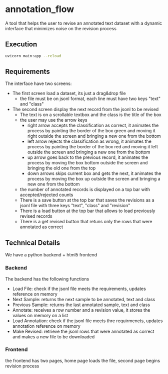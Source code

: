 # annotation_flow

A tool that helps the user to revise an annotated text dataset with a dynamic interface that minimizes noise on the revision process

## Execution

```bash
uvicorn main:app --reload
```

## Requirements
The interface have two screens:
 * The first screen load a dataset, its just a drag&drop file
    * the file must be on jsonl format, each line must have two keys "text" and "class"
 * The second screen display the next record from the jsonl to be revised
   * The text is on a scrollable textbox and the class is the title of the box
   * the user may use the arrow keys
     * right arrow accepts the classification as correct, it animates the process by painting the border of the box green and moving it right outside the screen and bringing a new one from the bottom
     * left arrow rejects the classification as wrong, it animates the process by painting the border of the box red and moving it left outside the screen and bringing a new one from the bottom
     * up arrow goes back to the previous record, it animates the process by moving the box bottom outside the screen and bringing the old one from the top
     * down arrows skips current box and gets the next, it animates the process by moving the box up outside the screen and bringing a new one from the bottom
   * the number of annotated records is displayed on a top bar with accepted/rejected counts
   * There is a save button at the top bar that saves the revisions as a jsonl file with three keys "text", "class" and "revision"  
   * There is a load button at the top bar that allows to load previously revised records
   * There is a get revised button that retuns only the rows that were annotated as correct

## Technical Details
We have a python backend + html5 frontend

### Backend
The backend has the following functions

* Load File: check if the jsonl file meets the requirements, updates reference on memory
* Next Sample: returns the next sample to be annotated, text and class
* Previous Sample: returns the last annotated sample, text and class
* Annotate: receives a row number and a revision value, it stores the values on memory on a list
* Load Annotation: check if the jsonl file meets thre requirmenets, updates annotation reference on memory 
* Make Revised: retrieve the jsonl rows that were annotated as correct and makes a new file to be downloaded

### Frontend
the frontend has two pages, home page loads the file, second page begins revision process